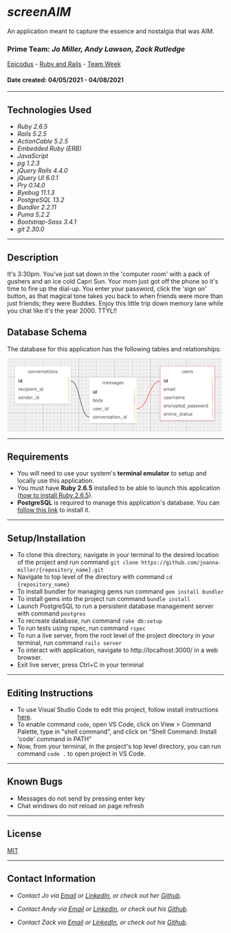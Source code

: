 # _screenAIM_
An application meant to capture the essence and nostalgia that was AIM.

### Prime Team: _**Jo Miller, Andy Lawson, Zack Rutledge**_

[Epicodus](https://www.epicodus.com/) - [Ruby and Rails](https://www.learnhowtoprogram.com/ruby-and-rails/) - [Team Week](https://www.learnhowtoprogram.com/ruby-and-rails/team-week)


#### Date created: 04/05/2021 - 04/08/2021
---

## Technologies Used

* _Ruby 2.6.5_
* _Rails 5.2.5_
* _ActionCable 5.2.5_
* _Embedded Ruby (ERB)_
* _JavaScript_
* _pg 1.2.3_
* _jQuery Rails 4.4.0_
* _jQuery UI 6.0.1_
* _Pry 0.14.0_
* _Byebug 11.1.3_
* _PostgreSQL 13.2_
* _Bundler 2.2.11_
* _Puma 5.2.2_
* _Bootstrap-Sass 3.4.1_
* _git 2.30.0_

---

## Description

It's 3:30pm. You've just sat down in the 'computer room' with a pack of gushers and an ice cold Capri Sun. Your mom just got off the phone so it's time to fire up the dial-up.
You enter your password, click the 'sign on' button, as that magical tone takes you back to when friends were more than just friends; they were Buddies. Enjoy this little trip down memory lane while you chat like it's the year 2000. TTYL!!

## Database Schema
The database for this application has the following tables and relationships:
<div><img src="public/schema.png" alt="Application Schema Visualization" width = 500 ></div>

---

## Requirements

* You will need to use your system's **terminal emulator** to setup and locally use this application.
* You must have **Ruby 2.6.5** installed to be able to launch this application ([how to install Ruby 2.6.5](https://www.learnhowtoprogram.com/ruby-and-rails/getting-started-with-ruby/installing-ruby)).
* **PostgreSQL** is required to manage this application's database. You can [follow this link](https://www.enterprisedb.com/downloads/postgresql) to install it.

---

## Setup/Installation

* To clone this directory, navigate in your terminal to the desired location of the project and run command `git clone https://github.com/joanna-miller/{repository_name}.git`
* Navigate to top level of the directory with command `cd {repository_name}`
* To install bundler for managing gems run command `gem install bundler`
* To install gems into the project run command `bundle install`
* Launch PostgreSQL to run a persistent database management server with command `postgres`
* To recreate database, run command `rake db:setup`
* To run tests using rspec, run command `rspec`
* To run a live server, from the root level of the project directory in your terminal, run command `rails server`
* To interact with application, navigate to http://localhost:3000/ in a web browser.
* Exit live server, press Ctrl+C in your terminal

---

## Editing Instructions

* To use Visual Studio Code to edit this project, follow install instructions [here](https://code.visualstudio.com/).
* To enable command `code`, open VS Code, click on View > Command Palette, type in "shell command", and click on "Shell Command: Install 'code' command in PATH"
* Now, from your terminal, in the project's top level directory, you can run command `code .` to open project in VS Code.

---

## Known Bugs

* Messages do not send by pressing enter key
* Chat windows do not reload on page refresh

---

## License

[MIT](LICENSE.txt)

---

## Contact Information

* _Contact Jo via [Email](mailto:joannadawnmiller@gmail.com) or [LinkedIn](https://www.linkedin.com/in/jomillerde/), or check out her [Github](https://github.com/joanna-miller)._

* _Contact Andy via [Email](mailto:alawson89@gmail.com) or [LinkedIn](https://www.linkedin.com/in/andrew-lawson-dev/), or check out his [Github](https://github.com/andyL89)._

* _Contact Zack via [Email](mailto:thorgrim88@gmail.com) or [LinkedIn](https://www.linkedin.com/in/zack-rutledge762/), or check out his [Github](https://github.com/dethik)._
